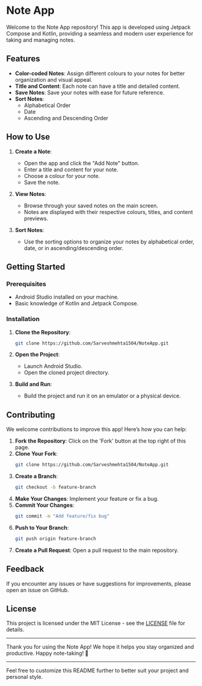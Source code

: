 # Note App

Welcome to the Note App repository! This app is developed using Jetpack Compose and Kotlin, providing a seamless and modern user experience for taking and managing notes.

## Features

- **Color-coded Notes**: Assign different colours to your notes for better organization and visual appeal.
- **Title and Content**: Each note can have a title and detailed content.
- **Save Notes**: Save your notes with ease for future reference.
- **Sort Notes**:
  - Alphabetical Order
  - Date
  - Ascending and Descending Order

## How to Use

1. **Create a Note**:
   - Open the app and click the "Add Note" button.
   - Enter a title and content for your note.
   - Choose a colour for your note.
   - Save the note.

2. **View Notes**:
   - Browse through your saved notes on the main screen.
   - Notes are displayed with their respective colours, titles, and content previews.

3. **Sort Notes**:
   - Use the sorting options to organize your notes by alphabetical order, date, or in ascending/descending order.

## Getting Started

### Prerequisites
- Android Studio installed on your machine.
- Basic knowledge of Kotlin and Jetpack Compose.

### Installation

1. **Clone the Repository**:
   ```bash
   git clone https://github.com/Sarveshmehta1504/NoteApp.git
   ```

2. **Open the Project**:
   - Launch Android Studio.
   - Open the cloned project directory.

3. **Build and Run**:
   - Build the project and run it on an emulator or a physical device.

## Contributing

We welcome contributions to improve this app! Here’s how you can help:

1. **Fork the Repository**: Click on the 'Fork' button at the top right of this page.
2. **Clone Your Fork**:
   ```bash
   git clone https://github.com/Sarveshmehta1504/NoteApp.git
   ```
3. **Create a Branch**:
   ```bash
   git checkout -b feature-branch
   ```
4. **Make Your Changes**: Implement your feature or fix a bug.
5. **Commit Your Changes**:
   ```bash
   git commit -m "Add feature/fix bug"
   ```
6. **Push to Your Branch**:
   ```bash
   git push origin feature-branch
   ```
7. **Create a Pull Request**: Open a pull request to the main repository.

## Feedback

If you encounter any issues or have suggestions for improvements, please open an issue on GitHub.

## License

This project is licensed under the MIT License - see the [LICENSE](LICENSE) file for details.

---

Thank you for using the Note App! We hope it helps you stay organized and productive. Happy note-taking! 📝

---

Feel free to customize this README further to better suit your project and personal style.
